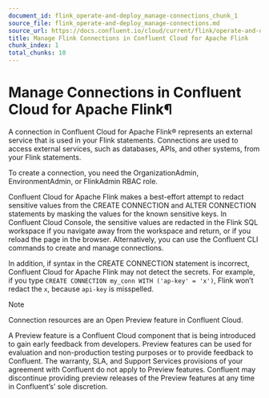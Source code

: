 ```yaml
---
document_id: flink_operate-and-deploy_manage-connections_chunk_1
source_file: flink_operate-and-deploy_manage-connections.md
source_url: https://docs.confluent.io/cloud/current/flink/operate-and-deploy/manage-connections.html
title: Manage Flink Connections in Confluent Cloud for Apache Flink
chunk_index: 1
total_chunks: 10
---
```


# Manage Connections in Confluent Cloud for Apache Flink¶

A connection in Confluent Cloud for Apache Flink® represents an external service that is used in your Flink statements. Connections are used to access external services, such as databases, APIs, and other systems, from your Flink statements.

To create a connection, you need the OrganizationAdmin, EnvironmentAdmin, or FlinkAdmin RBAC role.

Confluent Cloud for Apache Flink makes a best-effort attempt to redact sensitive values from the CREATE CONNECTION and ALTER CONNECTION statements by masking the values for the known sensitive keys. In Confluent Cloud Console, the sensitive values are redacted in the Flink SQL workspace if you navigate away from the workspace and return, or if you reload the page in the browser. Alternatively, you can use the Confluent CLI commands to create and manage connections.

In addition, if syntax in the CREATE CONNECTION statement is incorrect, Confluent Cloud for Apache Flink may not detect the secrets. For example, if you type `CREATE CONNECTION my_conn WITH ('ap-key' = 'x')`, Flink won’t redact the `x`, because `api-key` is misspelled.

Note

Connection resources are an Open Preview feature in Confluent Cloud.

A Preview feature is a Confluent Cloud component that is being introduced to gain early feedback from developers. Preview features can be used for evaluation and non-production testing purposes or to provide feedback to Confluent. The warranty, SLA, and Support Services provisions of your agreement with Confluent do not apply to Preview features. Confluent may discontinue providing preview releases of the Preview features at any time in Confluent’s’ sole discretion.
